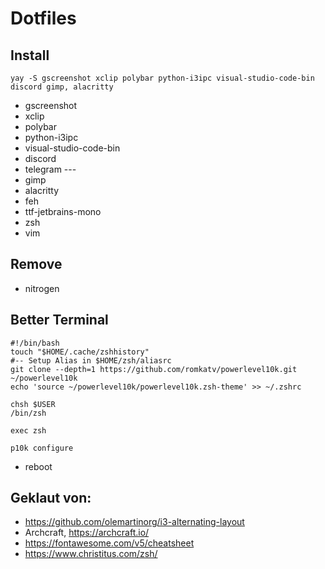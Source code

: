 # Dotfiles

## Install
```
yay -S gscreenshot xclip polybar python-i3ipc visual-studio-code-bin discord gimp, alacritty
```
* gscreenshot
* xclip
* polybar
* python-i3ipc
* visual-studio-code-bin
* discord
* telegram ---
* gimp
* alacritty
* feh
* ttf-jetbrains-mono
* zsh
* vim


## Remove
* nitrogen

## Better Terminal
```
#!/bin/bash
touch "$HOME/.cache/zshhistory"
#-- Setup Alias in $HOME/zsh/aliasrc
git clone --depth=1 https://github.com/romkatv/powerlevel10k.git ~/powerlevel10k
echo 'source ~/powerlevel10k/powerlevel10k.zsh-theme' >> ~/.zshrc
```
```
chsh $USER
/bin/zsh
```
```
exec zsh
```
```
p10k configure
```
* reboot


## Geklaut von:
* https://github.com/olemartinorg/i3-alternating-layout
* Archcraft, https://archcraft.io/
* https://fontawesome.com/v5/cheatsheet
* https://www.christitus.com/zsh/
